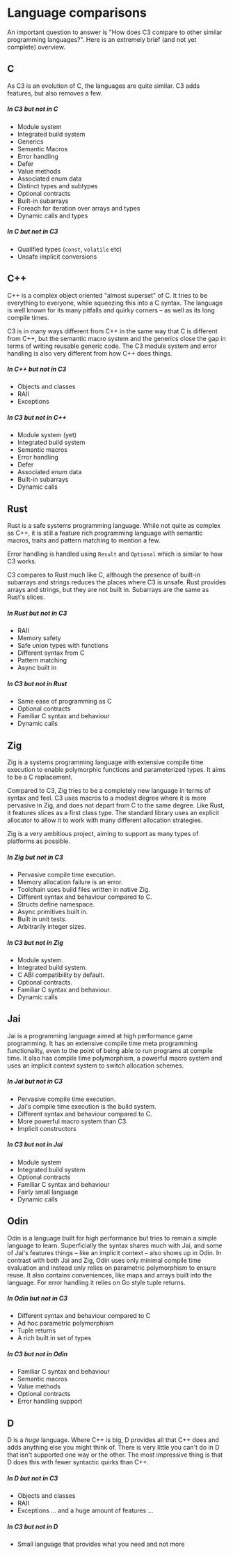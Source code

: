 # Language comparisons
An important question to answer is "How does C3 compare to other similar programming languages?".
Here is an extremely brief (and not yet complete) overview.

## C

As C3 is an evolution of C, the languages are quite similar. 
C3 adds features, but also removes a few.

##### In C3 but not in C

- Module system
- Integrated build system
- Generics
- Semantic Macros
- Error handling
- Defer
- Value methods
- Associated enum data
- Distinct types and subtypes
- Optional contracts
- Built-in subarrays
- Foreach for iteration over arrays and types
- Dynamic calls and types

##### In C but not in C3

- Qualified types (`const`, `volatile` etc)
- Unsafe implicit conversions

## C++

C++ is a complex object oriented "almost superset" of C. It tries to be everything to everyone,
while squeezing this into a C syntax. The language is well known for its 
many pitfalls and quirky corners – as well as its long compile times.

C3 is in many ways different from C++ in the same way that C is different from C++, 
but the semantic macro system and the generics close the gap in terms of writing
reusable generic code. The C3 module system and error handling is also very
different from how C++ does things. 

##### In C++ but not in C3

- Objects and classes
- RAII
- Exceptions

##### In C3 but not in C++

- Module system (yet)
- Integrated build system
- Semantic macros
- Error handling
- Defer
- Associated enum data
- Built-in subarrays
- Dynamic calls

## Rust

Rust is a safe systems programming language. While not quite as complex as C++,
it is still a feature rich programming language with semantic macros, traits and
pattern matching to mention a few.

Error handling is handled using `Result` and `Optional` which is similar to 
how C3 works.

C3 compares to Rust much like C, although the presence of built-in subarrays and 
strings reduces the places where C3 is unsafe. Rust provides arrays and strings,
but they are not built in. Subarrays are the same as Rust's slices.

##### In Rust but not in C3

- RAII
- Memory safety
- Safe union types with functions
- Different syntax from C
- Pattern matching
- Async built in

##### In C3 but not in Rust

- Same ease of programming as C
- Optional contracts
- Familiar C syntax and behaviour
- Dynamic calls

## Zig

Zig is a systems programming language with extensive compile time execution to
enable polymorphic functions and parameterized types. It aims to be a C replacement.

Compared to C3, Zig tries to be a completely new language in terms of syntax and feel. 
C3 uses macros to a modest degree where it is more pervasive in Zig, and 
does not depart from C to the same degree. Like Rust, it features slices as a first
class type. The standard library uses an explicit allocator to allow it to work
with many different allocation strategies.

Zig is a very ambitious project, aiming to support as many types of platforms as
possible.

##### In Zig but not in C3

- Pervasive compile time execution.
- Memory allocation failure is an error.
- Toolchain uses build files written in native Zig.
- Different syntax and behaviour compared to C.
- Structs define namespace.
- Async primitives built in.
- Built in unit tests.
- Arbitrarily integer sizes.

##### In C3 but not in Zig

- Module system.
- Integrated build system.
- C ABI compatibility by default.
- Optional contracts.
- Familiar C syntax and behaviour.
- Dynamic calls

## Jai

Jai is a programming language aimed at high performance game programming.
It has an extensive compile time meta programming functionality, even
to the point of being able to run programs at compile time. It also
has compile time polymorphism, a powerful macro system and uses 
an implicit context system to switch allocation schemes.

##### In Jai but not in C3

- Pervasive compile time execution.
- Jai's compile time execution is the build system.
- Different syntax and behaviour compared to C.
- More powerful macro system than C3.
- Implicit constructors

##### In C3 but not in Jai

- Module system
- Integrated build system
- Optional contracts
- Familiar C syntax and behaviour
- Fairly small language
- Dynamic calls

## Odin

Odin is a language built for high performance but tries to remain
a simple language to learn. Superficially the syntax shares much with
Jai, and some of Jai's features things – like an implicit context – also shows up
in Odin. In contrast with both Jai and Zig, Odin uses only minimal compile time evaluation
and instead only relies on parametric polymorphism to ensure reuse.
It also contains conveniences, like maps and arrays built into 
the language. For error handling it relies on Go style tuple returns.

##### In Odin but not in C3

- Different syntax and behaviour compared to C
- Ad hoc parametric polymorphism
- Tuple returns
- A rich built in set of types

##### In C3 but not in Odin

- Familiar C syntax and behaviour
- Semantic macros
- Value methods
- Optional contracts
- Error handling support


## D

D is a *huge* language. Where C++ is big, D provides all that C++ does and adds anything 
else you might think of. There is very little you can't do in D that isn't supported
one way or the other. The most impressive thing is that D does this with fewer syntactic quirks than C++.

##### In D but not in C3

- Objects and classes
- RAII
- Exceptions
... and a huge amount of features ...

##### In C3 but not in D

- Small language that provides what you need and not more
